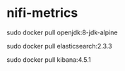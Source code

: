 # nifi-metrics

sudo docker pull openjdk:8-jdk-alpine

sudo docker pull elasticsearch:2.3.3

sudo docker pull kibana:4.5.1


